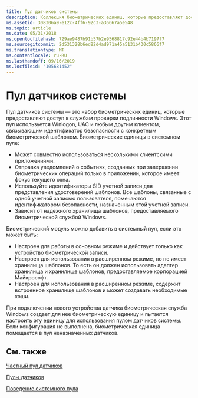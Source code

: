 ```yaml
---
title: Пул датчиков системы
description: Коллекция биометрических единиц, которые предоставляют доступ к службам проверки подлинности Windows. Этот пул используется Winlogon, UAC и любым другим клиентом, связывающим идентификатор безопасности с конкретным биометрической шаблоном.
ms.assetid: 308306a9-e12c-4ff6-92c3-a36667a5e548
ms.topic: article
ms.date: 05/31/2018
ms.openlocfilehash: 729ae9487b91b57b2e9568817c92e44b4b7197f7
ms.sourcegitcommit: 2d531328b6ed82d4ad971a45a5131b430c5866f7
ms.translationtype: MT
ms.contentlocale: ru-RU
ms.lasthandoff: 09/16/2019
ms.locfileid: "105681452"
---
```

# <a name="system-sensor-pool"></a>Пул датчиков системы

Пул датчиков системы — это набор биометрических единиц, которые предоставляют доступ к службам проверки подлинности Windows. Этот пул используется Winlogon, UAC и любым другим клиентом, связывающим идентификатор безопасности с конкретным биометрической шаблоном. Биометрические единицы в системном пуле:

-   Может совместно использоваться несколькими клиентскими приложениями.
-   Отправка уведомлений о событиях, созданных при завершении биометрических операций только в приложении, которое имеет фокус текущего окна.
-   Используйте идентификаторы SID учетной записи для представления удостоверений шаблонов. Все шаблоны, связанные с одной учетной записью пользователя, помечаются идентификатором безопасности, назначенным этой учетной записи.
-   Зависит от надежного хранилища шаблонов, предоставляемого биометрической службой Windows.

Биометрический модуль можно добавить в системный пул, если это может быть:

-   Настроен для работы в основном режиме и действует только как устройство биометрической записи.
-   Настроен для использования в расширенном режиме, но не имеет хранилища шаблонов. То есть он должен использовать адаптер хранилища и хранилище шаблонов, предоставляемое корпорацией Майкрософт.
-   Настроен для использования в расширенном режиме, содержит встроенное хранилище шаблонов и может создавать необходимые хэши.

При подключении нового устройства датчика биометрическая служба Windows создает для нее биометрическую единицу и пытается настроить эту единицу для использования пулом датчиков системы. Если конфигурация не выполнена, биометрическая единица помещается в пул неназначенных датчиков.

## <a name="related-topics"></a>См. также

<dl> <dt>

[Частный пул датчиков](private-sensor-pool.md)
</dt> <dt>

[Пулы датчиков](sensor-pools.md)
</dt> <dt>

[Поведение системного пула](system-pool-behavior.md)
</dt> </dl>

 

 




